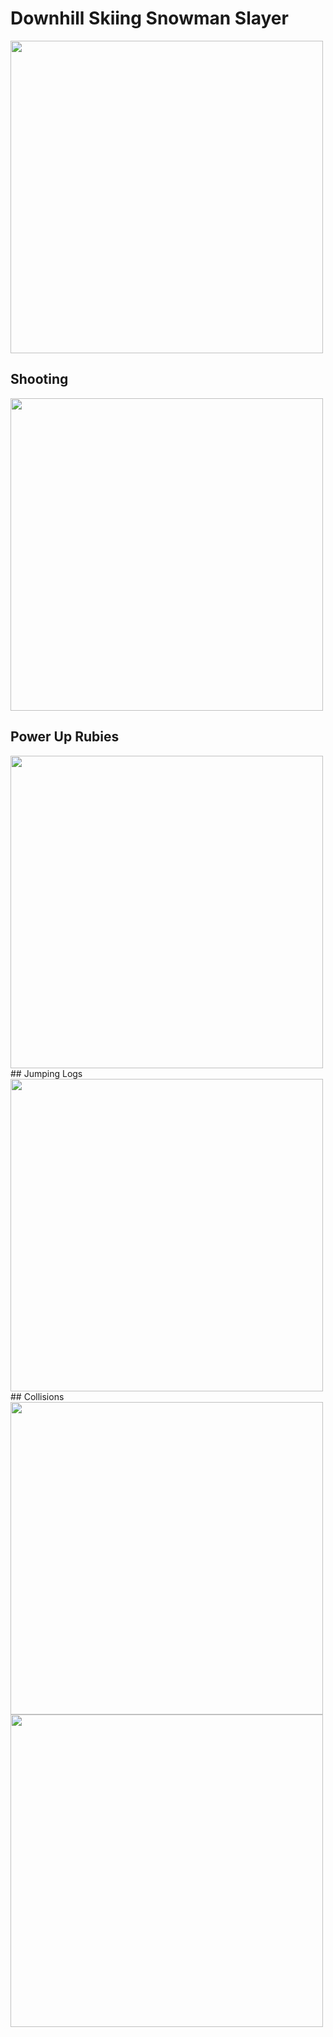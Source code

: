 # Downhill Skiing Snowman Slayer
<img src="https://media.giphy.com/media/26Ff0jadZ2aPFcZMs/giphy.gif" height="500px">

## Shooting
<img src="https://media.giphy.com/media/3ohjV8QrNJBZVbT39K/giphy.gif" height="500px">

## Power Up Rubies
<img src="https://media.giphy.com/media/xUNd9YQVCp0pSvKG9G/giphy.gif" height="500px">
## Jumping Logs
<img src="https://media.giphy.com/media/xUNda2sblYL2B6QZsA/giphy.gif" height="500px">
## Collisions
<img src="https://media.giphy.com/media/3ohjVa2alnFIZEqODS/giphy.gif" height="500px">

<img src="https://media.giphy.com/media/xUNd9TH4DjYe9zDgic/giphy.gif" height="500px">
